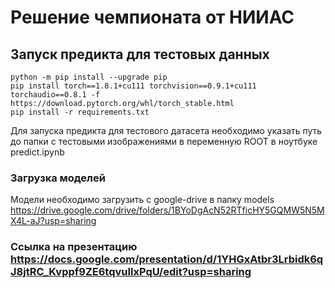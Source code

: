 # Решение чемпионата от НИИАС


## Запуск предикта для тестовых данных

```
python -m pip install --upgrade pip
pip install torch==1.8.1+cu111 torchvision==0.9.1+cu111 torchaudio==0.8.1 -f https://download.pytorch.org/whl/torch_stable.html
pip install -r requirements.txt
```

Для запуска предикта для тестового датасета необходимо указать путь до папки с тестовыми изображениями в переменную ROOT в ноутбуке predict.ipynb

### Загрузка моделей
Модели необходимо загрузить с google-drive в папку models
https://drive.google.com/drive/folders/1BYoDgAcN52RTficHY5GQMW5N5MX4L-aJ?usp=sharing

### Ссылка на презентацию https://docs.google.com/presentation/d/1YHGxAtbr3Lrbidk6qJ8jtRC_Kvppf9ZE6tqvuIlxPqU/edit?usp=sharing

